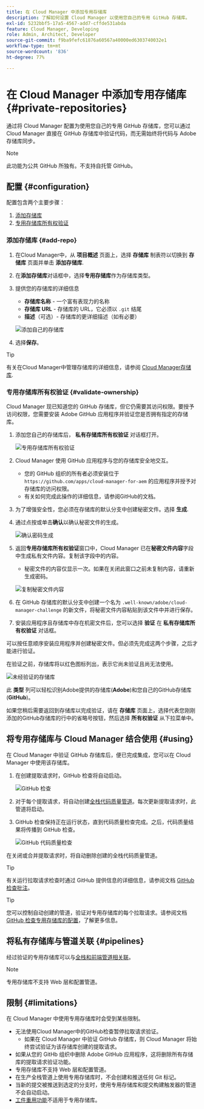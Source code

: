 ```yaml
---
title: 在 Cloud Manager 中添加专用存储库
description: 了解如何设置 Cloud Manager 以使用您自己的专用 GitHub 存储库。
exl-id: 5232bbf5-17a5-4567-add7-cffde531abda
feature: Cloud Manager, Developing
role: Admin, Architect, Developer
source-git-commit: f9ba9fefc61876a60567a40000ed6303740032e1
workflow-type: tm+mt
source-wordcount: '836'
ht-degree: 77%

---
```


# 在 Cloud Manager 中添加专用存储库 {#private-repositories}

通过将 Cloud Manager 配置为使用您自己的专用 GitHub 存储库，您可以通过 Cloud Manager 直接在 GitHub 存储库中验证代码，而无需始终将代码与 Adobe 存储库同步。

>[!NOTE]
>
>此功能为公共 GitHub 所独有。不支持自托管 GitHub。

## 配置 {#configuration}

配置包含两个主要步骤：

1. [添加存储库](#add-repo)
1. [专用存储库所有权验证](#validate-ownership)

### 添加存储库 {#add-repo}

1. 在Cloud Manager中，从 **项目概述** 页面上，选择 **存储库** 制表符以切换到 **存储库** 页面并单击 **添加存储库**.

1. 在&#x200B;**添加存储库**&#x200B;对话框中，选择&#x200B;**专用存储库**&#x200B;作为存储库类型。

1. 提供您的存储库的详细信息

   * **存储库名称** - 一个富有表现力的名称
   * **存储库 URL** - 存储库的 URL，它必须以 `.git` 结尾
   * **描述**（可选）- 存储库的更详细描述（如有必要）

   ![添加自己的存储库](/help/implementing/cloud-manager/assets/repos/add-own-github.png)

1. 选择&#x200B;**保存**。

>[!TIP]
>
>有关在Cloud Manager中管理存储库的详细信息，请参阅 [Cloud Manager存储库](/help/implementing/cloud-manager/managing-code/managing-repositories.md).

### 专用存储库所有权验证 {#validate-ownership}

Cloud Manager 现已知道您的 GitHub 存储库，但它仍需要其访问权限。要授予访问权限，您需要安装 Adobe GitHub 应用程序并验证您是否拥有指定的存储库。

1. 添加您自己的存储库后， **私有存储库所有权验证** 对话框打开。

   ![专用存储库所有权验证](/help/implementing/cloud-manager/assets/repos/private-repo-validate.png)

1. Cloud Manager 使用 GitHub 应用程序与您的存储库安全地交互。
   * 您的 GitHub 组织的所有者必须安装位于 `https://github.com/apps/cloud-manager-for-aem` 的应用程序并授予对存储库的访问权限。
   * 有关如何完成此操作的详细信息，请参阅GitHub的文档。

1. 为了增强安全性，您必须在存储库的默认分支中创建秘密文件。选择 **生成**.

1. 通过点按或单击&#x200B;**确认**&#x200B;以确认秘密文件的生成。

   ![确认密码生成](/help/implementing/cloud-manager/assets/repos/confirm-generation.png)

1. 返回&#x200B;**专用存储库所有权验证**&#x200B;窗口中，Cloud Manager 已在&#x200B;**秘密文件内容**&#x200B;字段中生成私有文件内容。复制该字段中的内容。

   * 秘密文件的内容仅显示一次。如果在关闭此窗口之前未复制内容，请重新生成密码。

   ![复制秘密文件内容](/help/implementing/cloud-manager/assets/repos/new-secret.png)

1. 在 GitHub 存储库的默认分支中创建一个名为 `.well-known/adobe/cloud-manager-challenge` 的新文件，将秘密文件内容粘贴到该文件中并进行保存。

1. 安装应用程序且存储库中存在机密文件后，您可以选择 **验证** 在 **私有存储库所有权验证** 对话框。

可以按任意顺序安装应用程序并创建秘密文件。但必须先完成这两个步骤，之后才能进行验证。

在验证之前，存储库将以红色图标列出，表示它尚未验证且尚无法使用。

![未经验证的存储库](/help/implementing/cloud-manager/assets/repos/unvalidated-repo.png)

此 **类型** 列可以轻松识别Adobe提供的存储库(**Adobe**)和您自己的GitHub存储库(**GitHub**)。

如果您稍后需要返回到存储库以完成验证，请在 **存储库** 页面上，选择代表您刚刚添加的GitHub存储库的行中的省略号按钮，然后选择 **所有权验证** 从下拉菜单中。

## 将专用存储库与 Cloud Manager 结合使用 {#using}

在 Cloud Manager 中验证 GitHub 存储库后，便已完成集成，您可以在 Cloud Manager 中使用该存储库。

1. 在创建提取请求时，GitHub 检查将自动启动。

   ![GitHub 检查](/help/implementing/cloud-manager/assets/repos/github-checks.png)

1. 对于每个提取请求，将自动创建[全栈代码质量管道](/help/implementing/cloud-manager/configuring-pipelines/introduction-ci-cd-pipelines.md)。每次更新提取请求时，此管道将启动。

1. GitHub 检查保持正在运行状态，直到代码质量检查完成。之后，代码质量结果将传播到 GitHub 检查。

   ![GitHub 代码质量检查](/help/implementing/cloud-manager/assets/repos/github-code-quality.png)

在关闭或合并提取请求时，将自动删除创建的全栈代码质量管道。

>[!TIP]
>
>有关运行拉取请求检查时通过 GitHub 提供信息的详细信息，请参阅文档 [GitHub 检查批注](github-annotations.md)。

>[!TIP]
>
>您可以控制自动创建的管道，验证对专用存储库的每个拉取请求。请参阅文档 [GitHub 检查专用存储库的配置](github-check-config.md)，了解更多信息。

## 将私有存储库与管道关联 {#pipelines}

经过验证的专用存储库可以与[全栈和前端管道相关联](/help/implementing/cloud-manager/configuring-pipelines/introduction-ci-cd-pipelines.md)。

>[!NOTE]
>
>专用存储库不支持 Web 层和配置管道。

## 限制 {#limitations}

在 Cloud Manager 中使用专用存储库时会受到某些限制。

* 无法使用Cloud Manager中的GitHub检查暂停拉取请求验证。
   * 如果在 Cloud Manager 中验证 GitHub 存储库，则 Cloud Manager 将始终尝试验证为该存储库创建的提取请求。
* 如果从您的 GitHb 组织中删除 Adobe GitHub 应用程序，这将删除所有存储库的提取请求验证功能。
* 专用存储库不支持 Web 层和配置管道。
* 在生产全栈管道上使用专用存储库时，不会创建和推送任何 Git 标记。
* 当新的提交被推送到选定的分支时，使用专用存储库和提交构建触发器的管道不会自动启动。
* [工件重用功能](/help/implementing/cloud-manager/getting-access-to-aem-in-cloud/setting-up-project.md#build-artifact-reuse)不适用于专用存储库。
